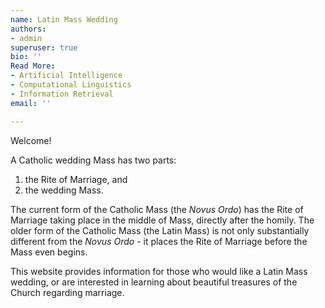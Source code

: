 ```yaml
---
name: Latin Mass Wedding
authors:
- admin
superuser: true
bio: ''
Read More:
- Artificial Intelligence
- Computational Linguistics
- Information Retrieval
email: ''

---
```

Welcome!

A Catholic wedding Mass has two parts: 

1) the Rite of Marriage, and   
2) the wedding Mass.

The current form of the Catholic Mass (the _Novus Ordo_) has the Rite of Marriage taking place in the middle of Mass, directly after the homily. The older form of the Catholic Mass (the Latin Mass) is not only substantially different from the _Novus Ordo_ - it places the Rite of Marriage before the Mass even begins.

This website provides information for those who would like a Latin Mass wedding, or are interested in learning about beautiful treasures of the Church regarding marriage.
